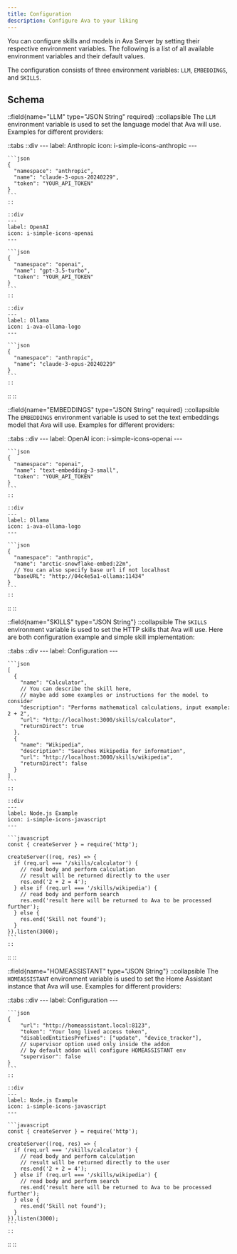 ```yaml
---
title: Configuration
description: Configure Ava to your liking
---
```


You can configure skills and models in Ava Server by setting their respective environment variables. The following is a list of all available environment variables and their default values.

The configuration consists of three environment variables: `LLM`, `EMBEDDINGS`, and `SKILLS`.

## Schema

::field{name="LLM" type="JSON String" required}
  ::collapsible
  The `LLM` environment variable is used to set the language model that Ava will use. Examples for different providers:

  ::tabs
    ::div
    ---
    label: Anthropic
    icon: i-simple-icons-anthropic
    ---

    ```json
    {
      "namespace": "anthropic",
      "name": "claude-3-opus-20240229",
      "token": "YOUR_API_TOKEN"
    }
    ```
    ::

    ::div
    ---
    label: OpenAI
    icon: i-simple-icons-openai
    ---

    ```json
    {
      "namespace": "openai",
      "name": "gpt-3.5-turbo",
      "token": "YOUR_API_TOKEN"
    }
    ```
    ::

    ::div
    ---
    label: Ollama
    icon: i-ava-ollama-logo
    ---

    ```json
    {
      "namespace": "anthropic",
      "name": "claude-3-opus-20240229"
    }
    ```
    ::
  ::
::

::field{name="EMBEDDINGS" type="JSON String" required}
  ::collapsible
  The `EMBEDDINGS` environment variable is used to set the text embeddings model that Ava will use. Examples for different providers:

  ::tabs
    ::div
    ---
    label: OpenAI
    icon: i-simple-icons-openai
    ---

    ```json
    {
      "namespace": "openai",
      "name": "text-embedding-3-small",
      "token": "YOUR_API_TOKEN"
    }
    ```
    ::

    ::div
    ---
    label: Ollama
    icon: i-ava-ollama-logo
    ---

    ```json
    {
      "namespace": "anthropic",
      "name": "arctic-snowflake-embed:22m",
      // You can also specify base url if not localhost
      "baseURL": "http://04c4e5a1-ollama:11434"
    }
    ```
    ::
  ::
::

::field{name="SKILLS" type="JSON String"}
  ::collapsible
  The `SKILLS` environment variable is used to set the HTTP skills that Ava will use. Here are both configuration example and simple skill implementation:

  ::tabs
    ::div
    ---
    label: Configuration
    ---

    ```json
    [
      {
        "name": "Calculator",
        // You can describe the skill here,
        // maybe add some examples or instructions for the model to consider
        "description": "Performs mathematical calculations, input example: 2 + 2",
        "url": "http://localhost:3000/skills/calculator",
        "returnDirect": true
      },
      {
        "name": "Wikipedia",
        "description": "Searches Wikipedia for information",
        "url": "http://localhost:3000/skills/wikipedia",
        "returnDirect": false
      }
    ]
    ```
    ::

    ::div
    ---
    label: Node.js Example
    icon: i-simple-icons-javascript
    ---

    ```javascript
    const { createServer } = require('http');

    createServer((req, res) => {
      if (req.url === '/skills/calculator') {
        // read body and perform calculation
        // result will be returned directly to the user
        res.end('2 + 2 = 4');
      } else if (req.url === '/skills/wikipedia') {
        // read body and perform search
        res.end('result here will be returned to Ava to be processed further');
      } else {
        res.end('Skill not found');
      }
    }).listen(3000);
    ```
    ::
  ::
::

::field{name="HOMEASSISTANT" type="JSON String"}
  ::collapsible
  The `HOMEASSISTANT` environment variable is used to set the Home Assistant instance that Ava will use. Examples for different providers:

  ::tabs
    ::div
    ---
    label: Configuration
    ---

    ```json
    {
        "url": "http://homeassistant.local:8123",
        "token": "Your long lived access token",
        "disabledEntitiesPrefixes": ["update", "device_tracker"],
        // supervisor option used only inside the addon
        // by default addon will configure HOMEASSISTANT env
        "supervisor": false
    }
    ```
    ::

    ::div
    ---
    label: Node.js Example
    icon: i-simple-icons-javascript
    ---

    ```javascript
    const { createServer } = require('http');

    createServer((req, res) => {
      if (req.url === '/skills/calculator') {
        // read body and perform calculation
        // result will be returned directly to the user
        res.end('2 + 2 = 4');
      } else if (req.url === '/skills/wikipedia') {
        // read body and perform search
        res.end('result here will be returned to Ava to be processed further');
      } else {
        res.end('Skill not found');
      }
    }).listen(3000);
    ```
    ::
  ::
::

